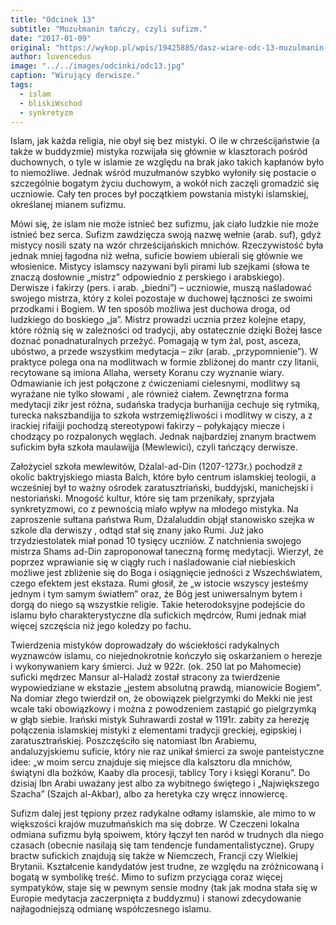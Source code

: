 ```yaml
---
title: "Odcinek 13"
subtitle: "Muzułmanin tańczy, czyli sufizm."
date: "2017-01-09"
original: "https://wykop.pl/wpis/19425885/dasz-wiare-odc-13-muzulmanin-tanczy-czyli-sufizm-i"
author: luvencedus
image: "../../images/odcinki/odc13.jpg"
caption: "Wirujący derwisze."
tags:
  - islam
  - bliskiWschod
  - synkretyzm
---
```


Islam, jak każda religia, nie obył się bez mistyki. O ile w chrześcijaństwie (a także w buddyzmie) mistyka rozwijała się głównie w klasztorach pośród duchownych, o tyle w islamie ze względu na brak jako takich kapłanów było to niemożliwe. Jednak wśród muzułmanów szybko wyłoniły się postacie o szczególnie bogatym życiu duchowym, a wokół nich zaczęli gromadzić się uczniowie. Cały ten proces był początkiem powstania mistyki islamskiej, określanej mianem sufizmu.

Mówi się, że islam nie może istnieć bez sufizmu, jak ciało ludzkie nie może istnieć bez serca. Sufizm zawdzięcza swoją nazwę wełnie (arab. suf), gdyż mistycy nosili szaty na wzór chrześcijańskich mnichów. Rzeczywistość była jednak mniej łagodna niż wełna, suficie bowiem ubierali się głównie we włosienice. Mistycy islamscy nazywani byli pirami lub szejkami (słowa te znaczą dosłownie „mistrz” odpowiednio z perskiego i arabskiego). Derwisze i fakirzy (pers. i arab. „biedni”) – uczniowie, muszą naśladować swojego mistrza, który z kolei pozostaje w duchowej łączności ze swoimi przodkami i Bogiem. W ten sposób możliwa jest duchowa droga, od ludzkiego do boskiego „ja”. Mistrz prowadzi ucznia przez kolejne etapy, które różnią się w zależności od tradycji, aby ostatecznie dzięki Bożej łasce doznać ponadnaturalnych przeżyć. Pomagają w tym żal, post, asceza, ubóstwo, a przede wszystkim medytacja – zikr (arab. „przypomnienie”). W praktyce polega ona na modlitwach w formie zbliżonej do mantr czy litanii, recytowane są imiona Allaha, wersety Koranu czy wyznanie wiary. Odmawianie ich jest połączone z ćwiczeniami cielesnymi, modlitwy są wyrażane nie tylko słowami , ale również ciałem. Zewnętrzna forma medytacji zikr jest różna, sudańska tradycja burhanijja cechuje się rytmiką, turecka nakszbandijja to szkoła wstrzemięźliwości i modlitwy w ciszy, a z irackiej rifaijji pochodzą stereotypowi fakirzy – połykający miecze i chodzący po rozpalonych węglach. Jednak najbardziej znanym bractwem sufickim była szkoła maulawijja (Mewlewici), czyli tańczący derwisze.

Założyciel szkoła mewlewitów, Dżalal-ad-Din (1207-1273r.) pochodził z okolic baktryjskiego miasta Balch, które było centrum islamskiej teologii, a wcześniej był to ważny ośrodek zaratusztriański, buddyjski, manichejski i nestoriański. Mnogość kultur, które się tam przenikały, sprzyjała synkretyzmowi, co z pewnością miało wpływ na młodego mistyka. Na zaproszenie sułtana państwa Rum, Dżalaluddin objął stanowisko szejka w szkole dla derwiszy , odtąd stał się znany jako Rumi. Już jako trzydziestolatek miał ponad 10 tysięcy uczniów. Z natchnienia swojego mistrza Shams ad-Din zaproponował taneczną formę medytacji. Wierzył, że poprzez wprawianie się w ciągły ruch i naśladowanie ciał niebieskich możliwe jest zbliżenie się do Boga i osiągnięcie jedności z Wszechświatem, czego efektem jest ekstaza. Rumi głosił, że „w istocie wszyscy jesteśmy jednym i tym samym światłem” oraz, że Bóg jest uniwersalnym bytem i dorgą do niego są wszystkie religie. Takie heterodoksyjne podejście do islamu było charakterystyczne dla sufickich mędrców, Rumi jednak miał więcej szczęścia niż jego koledzy po fachu.

Twierdzenia mistyków doprowadzały do wściekłości radykalnych wyznawców islamu, co niejednokrotnie kończyło się oskarżaniem o herezje i wykonywaniem kary śmierci. Już w 922r. (ok. 250 lat po Mahomecie) suficki mędrzec Mansur al-Haladż został stracony za twierdzenie wypowiedziane w ekstazie „jestem absolutną prawdą, mianowicie Bogiem”. Na domiar złego twierdził on, że obowiązek pielgrzymki do Mekki nie jest wcale taki obowiązkowy i można z powodzeniem zastąpić go pielgrzymką w głąb siebie. Irański mistyk Suhrawardi został w 1191r. zabity za herezję połączenia islamskiej mistyki z elementami tradycji greckiej, egipskiej i zaratusztrańskiej. Poszczęściło się natomiast Ibn Arabiemu, andaluzyjskiemu suficie, który nie raz unikał śmierci za swoje panteistyczne idee: „w moim sercu znajduje się miejsce dla kalsztoru dla mnichów, świątyni dla bożków, Kaaby dla procesji, tablicy Tory i księgi Koranu”. Do dzisiaj Ibn Arabi uważany jest albo za wybitnego świętego i „Największego Szacha” (Szajch al-Akbar), albo za heretyka czy wręcz innowiercę.

Sufizm dalej jest tępiony przez radykalne odłamy islamskie, ale mimo to w większości krajów muzułmańskich ma się dobrze. W Czeczeni lokalna odmiana sufizmu byłą spoiwem, który łączył ten naród w trudnych dla niego czasach (obecnie nasilają się tam tendencje fundamentalistyczne). Grupy bractw sufickich znajdują się także w Niemczech, Francji czy Wielkiej Brytanii. Kształcenie kandydatów jest trudne, ze względu na zróżnicowaną i bogatą w symbolikę treść. Mimo to sufizm przyciąga coraz więcej sympatyków, staje się w pewnym sensie modny (tak jak modna stała się w Europie medytacja zaczerpnięta z buddyzmu) i stanowi zdecydowanie najłagodniejszą odmianę współczesnego islamu.

